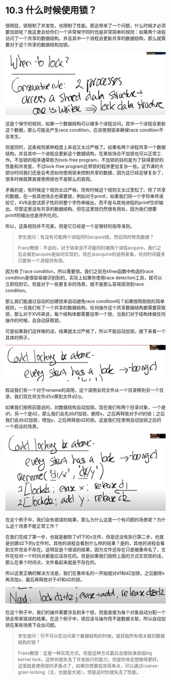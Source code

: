 # 10.3 什么时候使用锁？

很明显，锁限制了并发性，也限制了性能。那这带来了一个问题，什么时候才必须要加锁呢？我这里会给你们一个非常保守同时也是非常简单的规则：如果两个进程访问了一个共享的数据结构，并且其中一个进程会更新共享的数据结构，那么就需要对于这个共享的数据结构加锁。

![](../.gitbook/assets/image%20%28469%29.png)

这是个保守的规则，如果一个数据结构可以被多个进程访问，其中一个进程会更新这个数据，那么可能会产生race condition，应该使用锁来确保race condition不会发生。

但是同时，这条规则某种程度上来说又太过严格了。如果有两个进程共享一个数据结构，并且其中一个进程会更新这个数据结构，在某些场合不加锁也可以正常工作。不加锁的程序通常称为lock-free program，不加锁的目的是为了获得更好的性能和并发度，不过lock-free program比带锁的程序更加复杂一些。这节课的大部分时间我们还是会考虑如何使用锁来控制共享的数据，因为这已经足够复杂了，很多时候就算直接使用锁也不是那么的直观。

矛盾的是，有时候这个规则太过严格，而有时候这个规则又太过宽松了。除了共享的数据，在一些其他场合也需要锁，例如对于printf，如果我们将一个字符串传递给它，XV6会尝试原子性的将整个字符串输出，而不是与其他进程的printf交织输出。尽管这里没有共享的数据结构，但在这里锁仍然很有用处，因为我们想要printf的输出也是序列化的。

所以，这条规则并不完美，但是它已经是一个足够好的指导准则。

> 学生提问：有没有可能两个进程同时acquire锁，然后同时修改数据？
>
> Franz教授：不会的，对于锁来说不可能同时被两个进程acquire，我们之后会看到acquire是如何实现的，现在从acquire的说明来看，任何时间最多只能有一个进程持有锁。

因为有了race condition，所以需要锁。我们之前在kfree函数中构造的race condition是很容易被识别到的，实际上如果你使用race detection工具，就可以立即找到它。但是对于一些更复杂的场景，就不是那么容易探测到race condition。

那么我们能通过自动的创建锁来自动避免race condition吗？如果按照刚刚的简单规则，一旦我们有了一个共享的数据结构，任何操作这个共享数据结构都需要获取锁，那么对于XV6来说，每个结构体都需要自带一个锁，当我们对于结构体做任何操作的时候，会自动获取锁。

可是如果我们这样做的话，结果就太过严格了，所以不能自动加锁。接下来看一个具体的例子。

![](../.gitbook/assets/image%20%28448%29.png)

假设我们有一个对于rename的调用，这个调用会将文件从一个目录移到另一个目录，我们现在将文件d1/x移到文件d2/y。

如果我们按照前面说的，对数据结构自动加锁。现在我们有两个目录对象，一个是d1，另一个是d2，那么我们会先对d1加锁，删除x，之后再释放对于d1的锁；之后我们会对d2加锁，增加y，之后再释放d2的锁。这是我们在使用自动加锁之后的一个假设的场景。

![](../.gitbook/assets/image%20%28462%29.png)

在这个例子中，我们会有错误的结果，那么为什么这是一个有问题的场景呢？为什么这个场景不能正常工作？

在我们完成了第一步，也就是删除了d1下的x文件，但是还没有执行第二步，也就是创建d2下的y文件时。其他的进程会看到什么样的结果？是的，其他的进程会看到文件完全不存在。这明显是个错误的结果，因为文件还存在只是被重命名了，文件在任何一个时间点都是应该存在的。但是如果我们按照上面的方式实现锁的话，那么在某个时间点，文件看起来就是不存在的。

所以这里正确的解决方法是，我们在重命名的一开始就对d1和d2加锁，之后删除x再添加y，最后再释放对于d1和d2的锁。 

![](../.gitbook/assets/image%20%28463%29.png)

在这个例子中，我们的操作需要涉及到多个锁，但是直接为每个对象自动分配一个锁会带来错误的结果。在这个例子中，锁应该与操作而不是数据关联，所以自动加锁在某些场景下会出问题。

> 学生提问：可不可以在访问某个数据结构的时候，就获取所有相关联的数据结构的锁？
>
> Frans教授：这是一种实现方式。但是这种方式最后会很快演进成big kernel lock，这样你就失去了并发执行的能力，但是你肯定想做得更好。这里就是使用锁的矛盾点了，如果你想要程序简单点，可以通过coarse-grain locking（注，也就是大锁），但是这时你就失去了性能。

